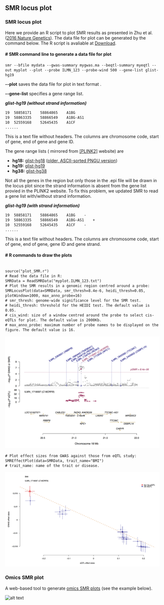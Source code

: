 ## SMR locus plot

### SMR locus plot

Here we provide an R script to plot SMR results as presented in Zhu et
al. ([2016 Nature Genetics](http://www.nature.com/ng/journal/vaop/ncurrent/full/ng.3538.html)).
The data file for plot can be generated by the command below. The R
script is avaliable at [Download](#Download).

#### \# SMR command line to generate a data file for plot

```
smr --bfile mydata --gwas-summary mygwas.ma --beqtl-summary myeqtl --out myplot --plot --probe ILMN_123 --probe-wind 500 --gene-list glist-hg19 
```

**\--plot** saves the data file for plot in text format .

**\--gene-list** specifies a gene range list.

***glist-hg19 (without strand information)***

```
19	58858171	58864865	A1BG
19	58863335	58866549	A1BG-AS1
10	52559168	52645435	A1CF
......
```
This is a text file without headers. The columns are chromosome code,
start of gene, end of gene and gene ID. 

The gene range lists ( mirrored from
[[PLINK2]](https://www.cog-genomics.org/plink2/resources#genelist)
website) are

-   **hg18:**
[glist-hg18](https://www.cog-genomics.org/static/bin/plink/glist-hg18)
([older, ASCII-sorted PNGU
version](http://pngu.mgh.harvard.edu/~purcell/plink/dist/glist-hg18))
-   **hg19:**
[glist-hg19](https://www.cog-genomics.org/static/bin/plink/glist-hg19)
-   **hg38:**
[glist-hg38](https://www.cog-genomics.org/static/bin/plink/glist-hg38)

Not all the genes in the region but only those in the .epi file will be
drawn in the locus plot since the strand information is absent from the
gene list provied in the PLINK2 website. To fix this problem, we updated
SMR to read a gene list with/without strand information.

***glist-hg19 (with strand information)***
```
19	58858171	58864865	A1BG	-
19	58863335	58866549	A1BG-AS1	+
10	52559168	52645435	A1CF	-
......	
```
This is a text file without headers. The columns are chromosome code,
start of gene, end of gene, gene ID and gene strand.

#### \# R commands to draw the plots
```

source("plot_SMR.r") 
# Read the data file in R:
SMRData = ReadSMRData("myplot.ILMN_123.txt")
# Plot the SMR results in a genomic region centred around a probe:
SMRLocusPlot(data=SMRData, smr_thresh=8.4e-6, heidi_thresh=0.05, plotWindow=1000, max_anno_probe=16)
# smr_thresh: genome-wide significance level for the SMR test.
# heidi_thresh: threshold for the HEIDI test. The default value is 0.05.
# cis_wind: size of a window centred around the probe to select cis-eQTLs for plot. The default value is 2000Kb.
# max_anno_probe: maximum number of probe names to be displayed on the figure. The default value is 16.
```
![alt text](./download/smr.regional.png "regional")

```
# Plot effect sizes from GWAS against those from eQTL study:
SMREffectPlot(data=SMRData, trait_name="BMI") 
# trait_name: name of the trait or disease. 

```
![alt text](./download/smr.effect.size.png "effectsize")

### Omics SMR  plot
A web-based tool to generate [omics SMR plots](https://cnsgenomics.com/software/omicsplot) (see the example below).

![alt text](./download/demo.gif "Omics")
